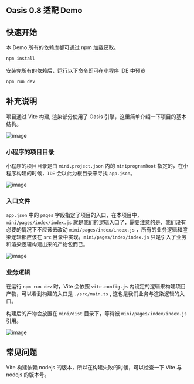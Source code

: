 ## Oasis 0.8 适配 Demo

## 快速开始
本 Demo 所有的依赖库都可通过 npm 加载获取。

```sh
npm install
```

安装完所有的依赖后，运行以下命令即可在小程序 IDE 中预览

```sh
npm run dev
```
## 补充说明

项目通过 Vite 构建, 渲染部分使用了 Oasis 引擎，这里简单介绍一下项目的基本结构。

![image](https://user-images.githubusercontent.com/7768919/196590399-0cd6723b-18b0-4d7e-8136-6cd442e040db.png)


### 小程序的项目目录

小程序的项目目录是由 `mini.project.json` 内的  `miniprogramRoot` 指定的，在小程序构建的时候，`IDE` 会以此为根目录来寻找 `app.json`。

![image](https://user-images.githubusercontent.com/7768919/196590536-f8608d1f-1c06-4f04-bff7-31c2de494814.png)

### 入口文件

`app.json` 中的 `pages` 字段指定了项目的入口，在本项目中，`mini/pages/index/index.js` 就是我们的逻辑入口了，需要注意的是，我们没有必要的情况下不应该去改动 `mini/pages/index/index.js` ，所有的业务逻辑和渲染逻辑都应该在 `src` 目录中实现，`mini/pages/index/index.js` 只是引入了业务和渲染逻辑构建出来的产物包而已。

![image](https://user-images.githubusercontent.com/7768919/196590664-e00eec31-3925-42b6-90dd-2549684ef40b.png)

### 业务逻辑

在运行 `npm run dev` 时，Vite 会依照 `vite.config.js` 内设定的逻辑来构建项目产物，可以看到构建的入口是 `./src/main.ts` , 这也是我们业务与渲染逻辑的入口。

构建后的产物会放置在 `mini/dist` 目录下，等待被 `mini/pages/index/index.js` 引用。

![image](https://user-images.githubusercontent.com/7768919/196590810-47057d47-914d-4020-bc60-cf3b31d54fe8.png)

## 常见问题

Vite 构建依赖 nodejs 的版本，所以在构建失败的时候，可以检查一下 Vite 与 nodejs 的版本号。
